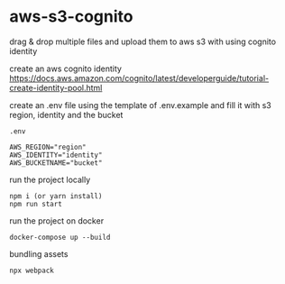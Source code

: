 # aws-s3-cognito

drag & drop multiple files and upload them to aws s3 with using cognito identity

create an aws cognito identity\
https://docs.aws.amazon.com/cognito/latest/developerguide/tutorial-create-identity-pool.html

create an .env file using the template of .env.example and fill it with s3 region, identity and the bucket


```
.env

AWS_REGION="region"
AWS_IDENTITY="identity"
AWS_BUCKETNAME="bucket"
```

run the project locally

```
npm i (or yarn install)
npm run start
```

run the project on docker
```
docker-compose up --build
```

bundling assets

```
npx webpack
```


